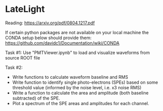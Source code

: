 # LateLight

Reading: https://arxiv.org/pdf/0804.1217.pdf

If certain python packages are not available on your local machine the CONDA setup below should provide them:
https://github.com/davidc1/Documentation/wiki/CONDA

Task #1:
Use "PMTViewer.ipynb" to load and visualize waveforms from source ROOT file
 
Task #2:
- Write functions to calculate waveform baseline and RMS
- Write function to identify single photo-electrons (SPEs) based on some threshold value (informed by the noise level, i.e. x3 noise RMS)
- Write a function to calculate the area and amplitude (both baseline subtracted) of the SPE.
- Plot a spectrum of the SPE areas and amplitudes for each channel.
